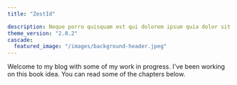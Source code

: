 ```yaml
---
title: "ZestId"

description: Neque porro quisquam est qui dolorem ipsum quia dolor sit amet, consectetur, adipisci velit..."
theme_version: "2.8.2"
cascade:
  featured_image: "/images/background-header.jpeg"
---
```


Welcome to my blog with some of my work in progress. I've been working on this book idea. You can read some of the chapters below.
